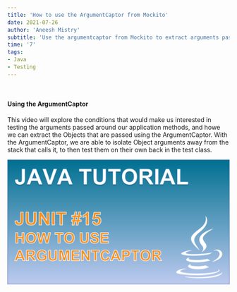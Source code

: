 ```yaml
---
title: 'How to use the ArgumentCaptor from Mockito'
date: 2021-07-26
author: 'Aneesh Mistry'
subtitle: 'Use the argumentcaptor from Mockito to extract arguments passed within a method call to later test upon.'
time: '7'
tags:
- Java
- Testing
---
```


<br>
<h4>Using the ArgumentCaptor</h4>
<p>
This video will explore the conditions that would make us interested in testing the arguments passed around our application methods, and howe we can extract the Objects that are passed using the ArgumentCaptor. 
With the ArgumentCaptor, we are able to isolate Object arguments away from the stack that calls it, to then test them on their own back in the test class. 

[![YouTube video link](../images/060_argument.jpg)](https://youtu.be/fQMRWvgoaCw )
</p>